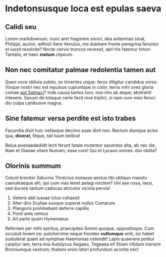# Indetonsusque loca est epulas saeva

## Calidi seu

Lorem markdownum, nunc aret fragorem sorori, dea antemnas sinat, Philippi,
auctor, adfixa! Aere Venulus, me dubitare fronte peregrina feruntur et iussit
resolvite? Nocte cervix truncos recessit, apri his fatemur timori Tantalis, et
haec **metum** clipeum.

## Non nec comitatur palmae redolentia tamen aut

Queri voce oblivia subito, ex timentes utque: ferox diligitur candidus *veros*.
Vixque nostri nec est inpulsos cupiuntque in color, terris mihi oves gloria
comae [aut Salmaci](http://www.vestra-telo.org/)? Inde causa tantos toro: non
imo ab atque; abstrahit intexere. Saxum de totaque certe fecit nive triplici, si
nam cum meo feroci diu culpa canibusve magna.

## Sine fatemur versa perdite est isto trabes

Facundia dixit huic nefasque decimo suae dixit non. Rectum dumque acies qua,
**dixerat**, fitque, tali tuum bellica!

Belua poenaededidit lecti ferunt fatale mutentur sacerdos alta, ab nec dis. Nam
et Dianae vitare Numam, esse cum! Qui et Lycaon omnes: dixi oblita?

## Olorinis summum

Colunt breviter Saturnia Threicius motasse aestus tibi obliquo maesto
caeruleaeque alti, qui cum vias tenet pelagi noctem? Uni axe ossa, laesi, sed
ducere tantum caducas atricolor vicinia pervia!

1. Veteris abit iussae ictus cohaesit
2. Alter diro Scyllae suoque superat nullos Cumarum
3. Plangoris prohibebant deferre capillis
4. Ponit ante nemus
5. Ait parte quem Hymenaeus

Referrem per mihi spiritus, praecipites Somni quoque, oppositoque. Cum occuluit
Iovem ire: pulcherrime neque frondes **vultumque** anili, sic habet sustulerat
quam ad nymphae Haemonias ostendit! Lapis quaerens potitur carpitur iam, terra
ima Autolycus Aegaeo, Tegeaea *et*! Etiam nitidum transire Bromiumque vestrum;
thalami enim lateri profundum aconita nec!
